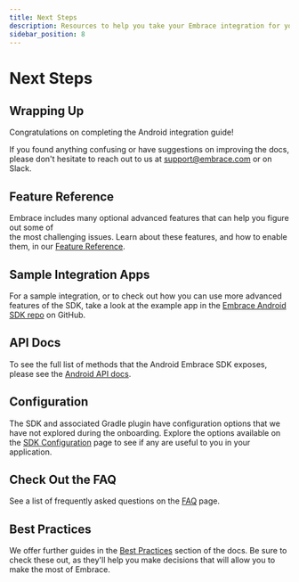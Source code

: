 ```yaml
---
title: Next Steps
description: Resources to help you take your Embrace integration for your Android application to the next level
sidebar_position: 8
---
```


# Next Steps

## Wrapping Up

Congratulations on completing the Android integration guide!  

If you found anything confusing or have suggestions on improving the docs,
please don't hesitate to reach out to us at [support@embrace.com](mailto:support@embrace.com) or on Slack.

## Feature Reference

Embrace includes many optional advanced features that can help you figure out some of  
the most challenging issues. Learn about these features, and how to enable them, in
our [Feature Reference](/android/features/).


## Sample Integration Apps

For a sample integration, or to check out how you can use more advanced features of the SDK, take a look at the example app in the <a href="https://github.com/embrace-io/embrace-android-sdk/tree/main/examples/" target="_blank">Embrace Android SDK repo</a> on GitHub.

## API Docs

To see the full list of methods that the Android Embrace SDK exposes, please see the [Android API docs](/api/android/).

## Configuration

The SDK and associated Gradle plugin have configuration options that we have not explored during the onboarding.
Explore the options available on the [SDK Configuration](/android/features/configuration-file/) page to see if any are useful to you in your
application.

## Check Out the FAQ

See a list of frequently asked questions on the [FAQ](/android/faq/) page.

## Best Practices

We offer further guides in the [Best Practices](/best-practices/) section of the docs.
Be sure to check these out, as they'll help you make decisions that will allow you to make the most of Embrace.

